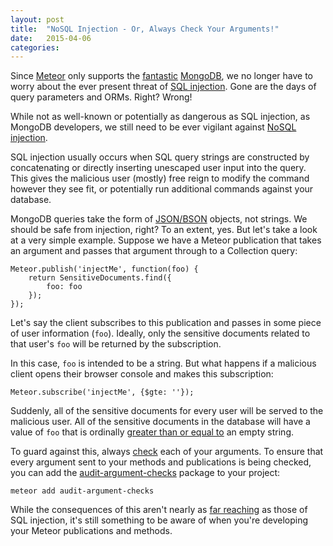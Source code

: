 ```yaml
---
layout: post
title:  "NoSQL Injection - Or, Always Check Your Arguments!"
date:   2015-04-06
categories:
---
```


Since [Meteor](https://www.meteor.com/) only supports the [fantastic](http://en.wikipedia.org/wiki/Stockholm_syndrome) [MongoDB](http://www.mongodb.com/), we no longer have to worry about the ever present threat of [SQL injection](https://www.owasp.org/index.php/SQL_Injection). Gone are the days of query parameters and ORMs. Right? Wrong!

While not as well-known or potentially as dangerous as SQL injection, as MongoDB developers, we still need to be ever vigilant against [NoSQL injection](https://www.owasp.org/index.php/Testing_for_NoSQL_injection).

SQL injection usually occurs when SQL query strings are constructed by concatenating or directly inserting unescaped user input into the query. This gives the malicious user (mostly) free reign to modify the command however they see fit, or potentially run additional commands against your database.

MongoDB queries take the form of [JSON/BSON](http://www.mongodb.com/json-and-bson) objects, not strings. We should be safe from injection, right? To an extent, yes. But let's take a look at a very simple example. Suppose we have a Meteor publication that takes an argument and passes that argument through to a Collection query:

<pre class="language-javascript"><code class="language-javascript">Meteor.publish('injectMe', function(foo) {
    return SensitiveDocuments.find({
        foo: foo
    });
});
</code></pre>

Let's say the client subscribes to this publication and passes in some piece of user information (<code class="language-*">foo</code>). Ideally, only the sensitive documents related to that user's <code class="language-*">foo</code> will be returned by the subscription.

In this case, <code class="language-*">foo</code> is intended to be a string. But what happens if a malicious client opens their browser console and makes this subscription:

<pre class="language-javascript"><code class="language-javascript">Meteor.subscribe('injectMe', {$gte: ''});
</code></pre>

Suddenly, all of the sensitive documents for every user will be served to the malicious user. All of the sensitive documents in the database will have a value of <code class="language-*">foo</code> that is ordinally [greater than or equal to](http://docs.mongodb.org/manual/reference/operator/query/gte/) an empty string.

To guard against this, always [check](http://docs.meteor.com/#/full/check_package) each of your arguments. To ensure that every argument sent to your methods and publications is being checked, you can add the [audit-argument-checks](https://github.com/meteor/meteor/tree/devel/packages/audit-argument-checks) package to your project:

<pre class="language-bash"><code class="language-bash">meteor add audit-argument-checks
</code></pre>

While the consequences of this aren't nearly as [far reaching](http://security.stackexchange.com/questions/6919/levraging-a-shell-from-sql-injection) as those of SQL injection, it's still something to be aware of when you're developing your Meteor publications and methods.
